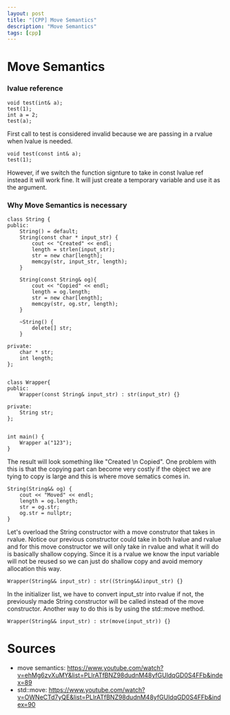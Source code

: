 ```yaml
---
layout: post
title: "[CPP] Move Semantics"
description: "Move Semantics"
tags: [cpp]
---
```



# Move Semantics 
### lvalue reference 
```
void test(int& a);
test(1);
int a = 2;
test(a);
```

First call to test is considered invalid because we are passing in a rvalue when lvalue is needed. 

```
void test(const int& a);
test(1);
```

However, if we switch the function signture to take in const lvalue ref instead it will work fine. It will just create a temporary variable and use it as the argument.

### Why Move Semantics is necessary
```
class String {
public:
    String() = default;
    String(const char * input_str) {
        cout << "Created" << endl;
        length = strlen(input_str);
        str = new char[length];
        memcpy(str, input_str, length);
    }
    
    String(const String& og){
        cout << "Copied" << endl;
        length = og.length;
        str = new char[length];
        memcpy(str, og.str, length);
    }
    
    ~String() {
        delete[] str;
    }
    
private:
    char * str;
    int length;
};


class Wrapper{
public:
    Wrapper(const String& input_str) : str(input_str) {}

private:
    String str;
};


int main() {
    Wrapper a("123");
}
```

The result will look something like "Created \n Copied". One problem with this is that the copying part can become very costly if the object we are tying to copy is large and this is where move sematics comes in. 

```
String(String&& og) {
    cout << "Moved" << endl;
    length = og.length;
    str = og.str;
    og.str = nullptr;
}
```

Let's overload the String constructor with a move construtor that takes in rvalue. Notice our previous constructor could take in both lvalue and rvalue and for this move constructor we will only take in rvalue and what it will do is basically shallow copying. Since it is a rvalue we know the input variable will not be reused so we can just do shallow copy and avoid memory allocation this way. 

```
Wrapper(String&& input_str) : str((String&&)input_str) {}
```

In the initializer list, we have to convert input_str into rvalue if not, the previously made String constructor will be called instead of the move constructor. Another way to do this is by using the std::move method.

```
Wrapper(String&& input_str) : str(move(input_str)) {}
```


# Sources
- move semantics: https://www.youtube.com/watch?v=ehMg6zvXuMY&list=PLlrATfBNZ98dudnM48yfGUldqGD0S4FFb&index=89
- std::move: https://www.youtube.com/watch?v=OWNeCTd7yQE&list=PLlrATfBNZ98dudnM48yfGUldqGD0S4FFb&index=90
